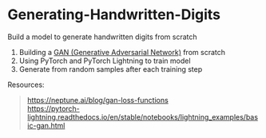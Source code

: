 # Generating-Handwritten-Digits

Build a model to generate handwritten digits from scratch

1. Building a [GAN (Generative Adversarial Network)](https://arxiv.org/abs/1406.2661) from scratch
2. Using PyTorch and PyTorch Lightning to train model
3. Generate from random samples after each training step

Resources:
> https://neptune.ai/blog/gan-loss-functions  
> https://pytorch-lightning.readthedocs.io/en/stable/notebooks/lightning_examples/basic-gan.html
